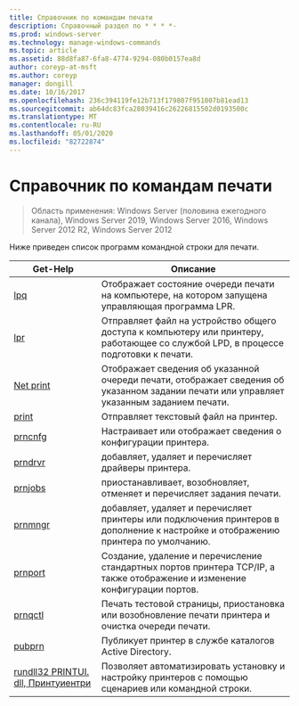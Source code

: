 ```yaml
---
title: Справочник по командам печати
description: Справочный раздел по * * * *-
ms.prod: windows-server
ms.technology: manage-windows-commands
ms.topic: article
ms.assetid: 88d8fa87-6fa8-4774-9294-080b0157ea8d
author: coreyp-at-msft
ms.author: coreyp
manager: dongill
ms.date: 10/16/2017
ms.openlocfilehash: 236c394119fe12b713f179807f951007b81ead13
ms.sourcegitcommit: ab64dc83fca28039416c26226815502d0193500c
ms.translationtype: MT
ms.contentlocale: ru-RU
ms.lasthandoff: 05/01/2020
ms.locfileid: "82722874"
---
```

# <a name="print-command-reference"></a>Справочник по командам печати

> Область применения: Windows Server (половина ежегодного канала), Windows Server 2019, Windows Server 2016, Windows Server 2012 R2, Windows Server 2012

Ниже приведен список программ командной строки для печати.

|                         Get-Help                          |                                                                Описание                                                                 |
|----------------------------------------------------------|--------------------------------------------------------------------------------------------------------------------------------------------|
|                       [lpq](lpq.md)                       |                           Отображает состояние очереди печати на компьютере, на котором запущена управляющая программа LPR.                            |
|                      [lpr](lpr.md)                       |      Отправляет файл на устройство общего доступа к компьютеру или принтеру, работающее со службой LPD, в процессе подготовки к печати.       |
|                [Net print](net-print.md)                 | Отображает сведения об указанной очереди печати, отображает сведения об указанном задании печати или управляет указанным заданием печати. |
|                    [print](print.md)                     |                                                      Отправляет текстовый файл на принтер.                                                       |
|                  [prncnfg](prncnfg.md)                   |                                     Настраивает или отображает сведения о конфигурации принтера.                                      |
|                  [prndrvr](prndrvr.md)                   |                                                 добавляет, удаляет и перечисляет драйверы принтера.                                                  |
|                  [prnjobs](prnjobs.md)                   |                                              приостанавливает, возобновляет, отменяет и перечисляет задания печати.                                               |
|                  [prnmngr](prnmngr.md)                   |            добавляет, удаляет и перечисляет принтеры или подключения принтеров в дополнение к настройке и отображению принтера по умолчанию.            |
|                  [prnport](prnport.md)                   |           Создание, удаление и перечисление стандартных портов принтера TCP/IP, а также отображение и изменение конфигурации портов.            |
|                  [prnqctl](prnqctl.md)                   |                                Печать тестовой страницы, приостановка или возобновление печати принтера и очистка очереди печати.                                |
|                   [pubprn](pubprn.md)                    |                                       Публикует принтер в службе каталогов Active Directory.                                       |
| [rundll32 PRINTUI. dll, Принтуиентри](rundll32-printui.md) |                Позволяет автоматизировать установку и настройку принтеров с помощью сценариев или командной строки.                 |

